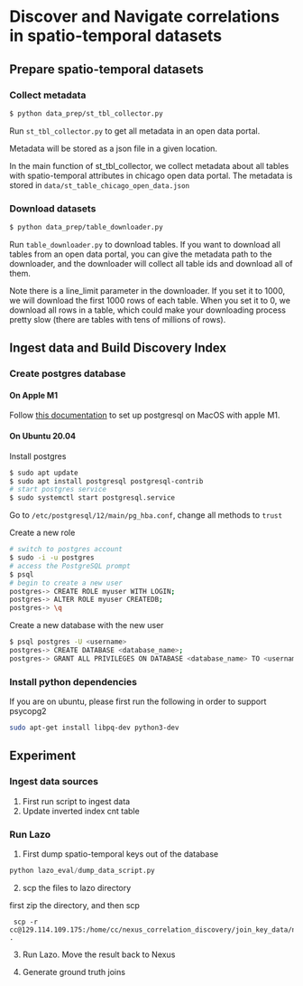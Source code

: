 # Discover and Navigate correlations in spatio-temporal datasets

## Prepare spatio-temporal datasets

### Collect metadata
```bash
$ python data_prep/st_tbl_collector.py
```

Run `st_tbl_collector.py` to get all metadata in an open data portal.

Metadata will be stored as a json file in a given location.

In the main function of st_tbl_collector, we collect metadata about all tables with spatio-temporal attributes in chicago open data portal. The metadata is stored in `data/st_table_chicago_open_data.json`

### Download datasets
```bash
$ python data_prep/table_downloader.py
```

Run `table_downloader.py` to download tables. If you want to download all tables from an open data portal, you can give the metadata 
path to the downloader, and the downloader will collect all table ids and download all of them.

Note there is a line_limit parameter in the downloader. If you set it to 1000, we will download the first 1000 rows of each table.
When you set it to 0, we download all rows in a table, which could make your downloading process pretty slow (there are tables with tens of millions of rows).

## Ingest data and Build Discovery Index

### Create postgres database

#### On Apple M1
Follow [this documentation](https://gist.github.com/phortuin/2fe698b6c741fd84357cec84219c6667) to set up postgresql on MacOS with apple M1.

#### On Ubuntu 20.04
Install postgres
```bash
$ sudo apt update
$ sudo apt install postgresql postgresql-contrib
# start postgres service
$ sudo systemctl start postgresql.service
```

Go to `/etc/postgresql/12/main/pg_hba.conf`, change all methods to `trust`

Create a new role
```bash
# switch to postgres account
$ sudo -i -u postgres
# access the PostgreSQL prompt
$ psql
# begin to create a new user
postgres-> CREATE ROLE myuser WITH LOGIN;
postgres-> ALTER ROLE myuser CREATEDB;
postgres-> \q
```

Create a new database with the new user
```bash
$ psql postgres -U <username>
postgres-> CREATE DATABASE <database_name>;
postgres-> GRANT ALL PRIVILEGES ON DATABASE <database_name> TO <username>;
```

### Install python dependencies
If you are on ubuntu, please first run the following in order to support psycopg2
```bash
sudo apt-get install libpq-dev python3-dev
```

## Experiment

### Ingest data sources

1. First run script to ingest data
2. Update inverted index cnt table

### Run Lazo

1. First dump spatio-temporal keys out of the database

```python
python lazo_eval/dump_data_script.py 
```

2. scp the files to lazo directory

first zip the directory, and then scp 

```
 scp -r cc@129.114.109.175:/home/cc/nexus_correlation_discovery/join_key_data/nyc_chicago.zip .
```

3. Run Lazo. Move the result back to Nexus

4. Generate ground truth joins

